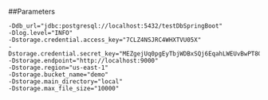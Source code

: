 ##Parameters

	-Ddb_url="jdbc:postgresql://localhost:5432/testDbSpringBoot"
	-Dlog.level="INFO"
	-Dstorage.credential.access_key="7CLZ4NSJRC4WHXTVU05X"
	-Dstorage.credential.secret_key="MEZgejUq0pgEyTbjWDBxSQj6EqahLWEUvBwPT8GH"
	-Dstorage.endpoint="http://localhost:9000"
	-Dstorage.region="us-east-1"
	-Dstorage.bucket_name="demo"
	-Dstorage.main_directory="local"
	-Dstorage.max_file_size="10000"
